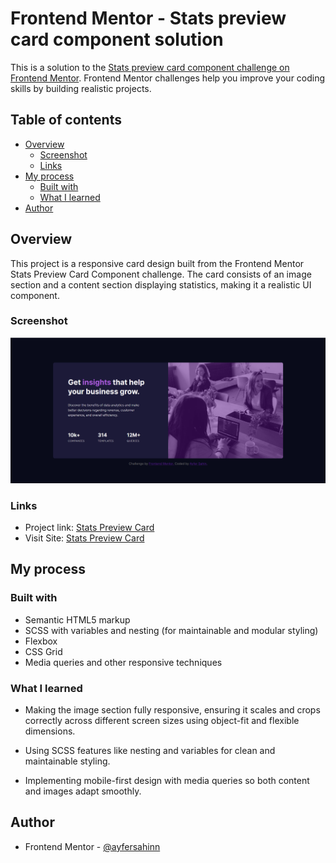 # Frontend Mentor - Stats preview card component solution

This is a solution to the [Stats preview card component challenge on Frontend Mentor](https://www.frontendmentor.io/challenges/stats-preview-card-component-8JqbgoU62). Frontend Mentor challenges help you improve your coding skills by building realistic projects.

## Table of contents

- [Overview](#overview)
  - [Screenshot](#screenshot)
  - [Links](#links)
- [My process](#my-process)
  - [Built with](#built-with)
  - [What I learned](#what-i-learned)
- [Author](#author)

## Overview

This project is a responsive card design built from the Frontend Mentor Stats Preview Card Component challenge. The card consists of an image section and a content section displaying statistics, making it a realistic UI component.

### Screenshot

![](stats-preview-card-component.png)

### Links

- Project link: [Stats Preview Card](https://github.com/ayfersahinn/frontend-mentor-projects/tree/main/stats-preview-card-component)
- Visit Site: [Stats Preview Card](https://ayfersahinn.github.io/frontend-mentor-projects/stats-preview-card-component)

## My process

### Built with

- Semantic HTML5 markup
- SCSS with variables and nesting (for maintainable and modular styling)
- Flexbox
- CSS Grid
- Media queries and other responsive techniques

### What I learned

- Making the image section fully responsive, ensuring it scales and crops correctly across different screen sizes using object-fit and flexible dimensions.

- Using SCSS features like nesting and variables for clean and maintainable styling.

- Implementing mobile-first design with media queries so both content and images adapt smoothly.

## Author

- Frontend Mentor - [@ayfersahinn](https://www.frontendmentor.io/profile/ayfersahinn)
